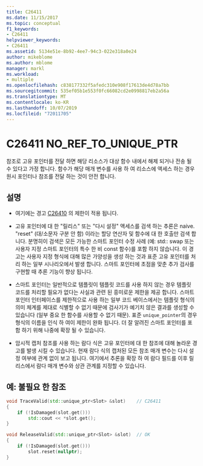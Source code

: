 ```yaml
---
title: C26411
ms.date: 11/15/2017
ms.topic: conceptual
f1_keywords:
- C26411
helpviewer_keywords:
- C26411
ms.assetid: 5134e51e-8b92-4ee7-94c3-022e318a0e24
author: mikeblome
ms.author: mblome
manager: markl
ms.workload:
- multiple
ms.openlocfilehash: c838177332f5afedc310e908f17613de4d78a7bb
ms.sourcegitcommit: 535ef05b1e553f0fc66082cd2e0998817eb2a56a
ms.translationtype: MT
ms.contentlocale: ko-KR
ms.lasthandoff: 10/07/2019
ms.locfileid: "72011705"
---
```

# <a name="c26411--no_ref_to_unique_ptr"></a>C26411 NO_REF_TO_UNIQUE_PTR

참조로 고유 포인터를 전달 하면 해당 리소스가 대상 함수 내에서 해제 되거나 전송 될 수 있다고 가정 합니다. 함수가 해당 매개 변수를 사용 하 여 리소스에 액세스 하는 경우 원시 포인터나 참조를 전달 하는 것이 안전 합니다.

## <a name="remarks"></a>설명

- 여기에는 경고 [C26410](C26410.md) 의 제한이 적용 됩니다.

- 고유 포인터에 대 한 "릴리스" 또는 "다시 설정" 액세스를 검색 하는 추론은 naive. "reset" (대/소문자 구분 안 함) 이라는 할당 연산자 및 함수에 대 한 호출만 검색 합니다. 분명히이 검색은 모든 가능한 스마트 포인터 수정 사례 (예: std:: swap 또는 사용자 지정 스마트 포인터의 특수 한 비 const 함수)를 포함 하지 않습니다. 이 경고는 사용자 지정 형식에 대해 많은 가양성을 생성 하는 것과 표준 고유 포인터를 처리 하는 일부 시나리오에서 발생 합니다. 스마트 포인터에 초점을 맞춘 추가 검사를 구현할 때 추론 기능이 향상 됩니다.

- 스마트 포인터는 일반적으로 템플릿이 템플릿 코드를 사용 하지 않는 경우 템플릿 코드를 처리할 필요가 없다는 사실과 관련 된 흥미로운 제한을 제공 합니다. 스마트 포인터 인터페이스를 제한적으로 사용 하는 일부 코드 베이스에서는 템플릿 형식의 의미 체계를 제대로 식별할 수 없기 때문에 검사기가 예기치 않은 결과를 생성할 수 있습니다 (일부 중요 한 함수를 사용할 수 없기 때문). 표준 `unique_pointer`의 경우 형식의 이름을 인식 하 여이 제한이 완화 됩니다. 더 잘 알려진 스마트 포인터를 포함 하기 위해 나중에 확장 될 수 있습니다.

- 암시적 캡처 참조를 사용 하는 람다 식은 고유 포인터에 대 한 참조에 대해 놀라운 경고를 발생 시킬 수 있습니다. 현재 람다 식의 캡처된 모든 참조 매개 변수는 다시 설정 여부에 관계 없이 보고 됩니다. 여기에서 추론을 확장 하 여 람다 필드를 이후 릴리스에서 람다 매개 변수와 상관 관계를 지정할 수 있습니다.

## <a name="example-unnecessary-reference"></a>예: 불필요 한 참조

```cpp
void TraceValid(std::unique_ptr<Slot> &slot)    // C26411
{
    if (!IsDamaged(slot.get()))
        std::cout << *slot.get();
}

void ReleaseValid(std::unique_ptr<Slot> &slot)  // OK
{
    if (!IsDamaged(slot.get()))
        slot.reset(nullptr);
}
```